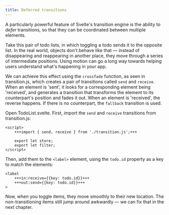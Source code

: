 ```yaml
---
title: Deferred transitions
---
```


A particularly powerful feature of Svelte's transition engine is the ability to _defer_ transitions, so that they can be coordinated between multiple elements.

Take this pair of todo lists, in which toggling a todo sends it to the opposite list. In the real world, objects don't behave like that — instead of disappearing and reappearing in another place, they move through a series of intermediate positions. Using motion can go a long way towards helping users understand what's happening in your app.

We can achieve this effect using the `crossfade` function, as seen in transition.js, which creates a pair of transitions called `send` and `receive`. When an element is 'sent', it looks for a corresponding element being 'received', and generates a transition that transforms the element to its counterpart's position and fades it out. When an element is 'received', the reverse happens. If there is no counterpart, the `fallback` transition is used.

Open TodoList.svelte. First, import the `send` and `receive` transitions from transition.js:

```svelte
<script>
	+++import { send, receive } from './transition.js';+++

	export let store;
	export let filter;
</script>
```

Then, add them to the `<label>` element, using the `todo.id` property as a key to match the elements:

```svelte
<label
	+++in:receive={{key: todo.id}}+++
	+++out:send={{key: todo.id}}+++
>
```

Now, when you toggle items, they move smoothly to their new location. The non-transitioning items still jump around awkwardly — we can fix that in the next chapter.
